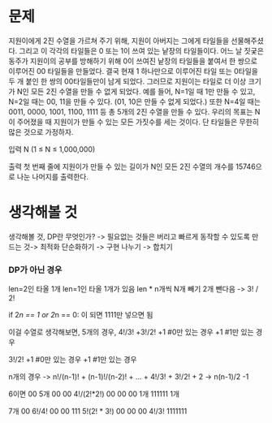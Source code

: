 # 문제
지원이에게 2진 수열을 가르쳐 주기 위해, 지원이 아버지는 그에게 타일들을 선물해주셨다. 그리고 이 각각의 타일들은 0 또는 1이 쓰여 있는 낱장의 타일들이다.
어느 날 짓궂은 동주가 지원이의 공부를 방해하기 위해 0이 쓰여진 낱장의 타일들을 붙여서 한 쌍으로 이루어진 00 타일들을 만들었다. 결국 현재 1 하나만으로 이루어진 타일 또는 0타일을 두 개 붙인 한 쌍의 
00타일들만이 남게 되었다.
그러므로 지원이는 타일로 더 이상 크기가 N인 모든 2진 수열을 만들 수 없게 되었다. 예를 들어, N=1일 때 1만 만들 수 있고, N=2일 때는 00, 11을 만들 수 있다. (01, 10은 만들 수 없게 되었다.)
또한 N=4일 때는 0011, 0000, 1001, 1100, 1111 등 총 5개의 2진 수열을 만들 수 있다.
우리의 목표는 N이 주어졌을 때 지원이가 만들 수 있는 모든 가짓수를 세는 것이다. 단 타일들은 무한히 많은 것으로 가정하자.

입력
N  (1 ≤ N ≤ 1,000,000)

출력
첫 번째 줄에 지원이가 만들 수 있는 길이가 N인 모든 2진 수열의 개수를 15746으로 나눈 나머지를 출력한다.

# 생각해볼 것
생각해볼 것, DP란 무엇인가? -> 필요없는 것들은 버리고 빠르게 동작할 수 있도록 만드는 것-> 최적화
단순화하기 -> 구현 나누기 -> 합치기

### DP가 아닌 경우
len=2인 타올 1개 len=1인 타올 1개가 있음
len * n개씩 N개 빼기
2개 뺀다음 -> 3! / 2!


if 2*n == 1 or 2*n == 0:
이 되면 1111만 넣으면 됨

이걸 수열로 생각해보면, 
5개의 경우,
4!/3!
+3!/2!
+1  #0만 있는 경우
+1  #1만 있는 경우

3!/2!
+1  #0만 있는 경우
+1  #1만 있는 경우

n개의 경우 -> n!/(n-1)! + (n-1)!/(n-2)! + ... + 4!/3! + 3!/2! + 2
-> n(n-1)/2 -1


6이면
00 5개
00 00 4!/(2!*2!)
00 00 00 1개
111111 1개

7개
00          6!/4!
00 00 111   5!(2! * 3!)
00 00 00    4!/3!
1111111
